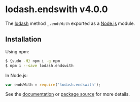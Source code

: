 # lodash.endswith v4.0.0

The [lodash](https://lodash.com/) method `_.endsWith` exported as a [Node.js](https://nodejs.org/) module.

## Installation

Using npm:
```bash
$ {sudo -H} npm i -g npm
$ npm i --save lodash.endswith
```

In Node.js:
```js
var endsWith = require('lodash.endswith');
```

See the [documentation](https://lodash.com/docs#endsWith) or [package source](https://github.com/lodash/lodash/blob/4.0.0-npm-packages/lodash.endswith) for more details.
